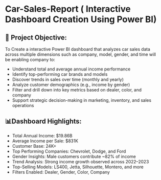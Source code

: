 # Car-Sales-Report ( Interactive Dashboard Creation Using Power BI)
## 🎯 Project Objective:

To Create a interactive Power BI dashboard that analyzes car sales data across multiple dimensions such as company, model, gender, and time will be enabling company  to:
* Understand total and average annual income performance
* Identify top-performing car brands and models
* Discover trends in sales over time (monthly and yearly)
* Analyze customer demographics (e.g., income by gender)
* Filter and drill down into key metrics based on dealer, color, and company
* Support strategic decision-making in marketing, inventory, and sales operations

## 📊Dashboard Highlights:

* Total Annual Income: $19.86B
* Average Income per Sale: $831K
* Customer Base: 24K+
* Top Performing Companies: Chevrolet, Dodge, and Ford
* Gender Insights: Male customers contribute ~82% of income
* Trend Analysis: Strong income growth observed across 2022–2023
* Top-Selling Models: LS400, Jetta, Silhouette, Montero, and more
* Filters Enabled: Dealer, Gender, Color, Company
